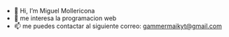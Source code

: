 - 👋 Hi, I’m Miguel Mollericona
- 👀 me interesa la programacion web
- 📫 me puedes contactar al siguiente correo: gammermaikyt@gmail.com

